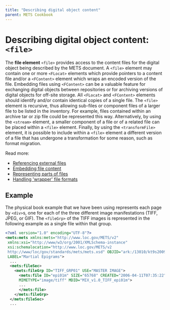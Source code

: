 ```yaml
---
title: "Describing digital object content"
parent: METS Cookbook
---
```

# Describing digital object content: `<file>`

The **file element** `<file>` provides access to the content files for
the digital object being described by the METS document. A `<file>`
element may contain one or more `<FLocat>` elements which provide
pointers to a content file and/or a `<FContent>` element which wraps an
encoded version of the file. Embedding files using `<FContent>` can be a
valuable feature for exchanging digital objects between repositories or
for archiving versions of digital objects for off-site storage. All
`<FLocat>` and `<FContent>` elements should identify and/or contain
identical copies of a single file. The `<file>` element is recursive,
thus allowing sub-files or component files of a larger file to be listed
in the inventory. For example, files contained within an archive tar or
zip file could be represented this way. Alternatively, by using the
`<stream>` element, a smaller component of a file or of a related file
can be placed within a `<file>` element. Finally, by using the
`<transformFile>` element, it is possible to include within a `<file>`
element a different version of a file that has undergone a
transformation for some reason, such as format migration.

Read more:

* [Referencing external files](FLocat.md)
* [Embedding file content](FContent.md)
* [Representing parts of files](stream.md)
* [Handling 'wrapper' file formats](transformFile.md)
## Example

The physical book example that we have been using represents each page
by `<div>`s, one for each of the three different image manifestations
(TIFF, JPEG, or GIF). The `<fileGrp>` of the TIFF images is represented
in the following example as a single file within that group.

```xml
<?xml version="1.0" encoding="UTF-8"?>
<mets:mets xmlns:mets="http://www.loc.gov/METS/v2"
 xmlns:xsi="http://www/w3/org/2001/XMLSchema-instance"
 xsi:schemalocation="http://www.loc.gov/METS/v2
 http://www/loc/gov/standards/mets/mets.xsd" OBJID="ark:/13010/kt9s2009hz"
 LABEL="Martial Epigrams">
  ...
  <mets:fileSec>
    <mets:fileGrp ID="TIFF_GRP01" USE="MASTER IMAGE">
      <mets:file ID="epi01m" SIZE="65768" CREATED="2006-04-11T07:35:22"
      MIMETYPE="image/tiff" MDID="MIX_v1.0_TIFF_epi01m">
      ...
      </mets:file>
    </mets:fileGrp>
  </mets:fileSec>
  ...
```
